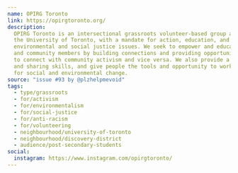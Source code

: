 ```yaml
---
name: OPIRG Toronto
link: https://opirgtoronto.org/
description:
  OPIRG Toronto is an intersectional grassroots volunteer-based group at
  the University of Toronto, with a mandate for action, education, and research on
  environmental and social justice issues. We seek to empower and educate students
  and community members by building connections and providing opportunities for students
  to connect with community activism and vice versa. We also provide a forum for learning
  and sharing skills, and give people the tools and opportunity to work co­operatively
  for social and environmental change.
source: "issue #93 by @plzhelpmevoid"
tags:
  - type/grassroots
  - for/activism
  - for/environmentalism
  - for/social-justice
  - for/anti-racism
  - for/volunteering
  - neighbourhood/university-of-toronto
  - neighbourhood/discovery-district
  - audience/post-secondary-students
social:
  instagram: https://www.instagram.com/opirgtoronto/
---
```


<!-- Community added from GitHub issue #93 -->
